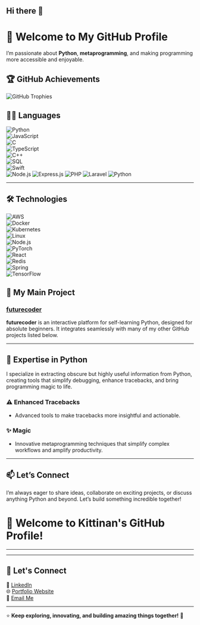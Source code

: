 ## Hi there 👋

# 🐍 Welcome to My GitHub Profile  

I’m passionate about **Python**, **metaprogramming**, and making programming more accessible and enjoyable.  

## 🏆 GitHub Achievements  
![GitHub Trophies](https://github-profile-trophy.vercel.app/?username=kittinan&theme=radical&no-frame=true&margin-w=15&margin-h=15)  

## 🧑‍💻 Languages  
![Python](https://img.shields.io/badge/Python-3776AB?style=for-the-badge&logo=python&logoColor=white)  
![JavaScript](https://img.shields.io/badge/JavaScript-F7DF1E?style=for-the-badge&logo=javascript&logoColor=black)  
![C](https://img.shields.io/badge/C-A8B9CC?style=for-the-badge&logo=c&logoColor=black)  
![TypeScript](https://img.shields.io/badge/TypeScript-3178C6?style=for-the-badge&logo=typescript&logoColor=white)  
![C++](https://img.shields.io/badge/C++-00599C?style=for-the-badge&logo=cplusplus&logoColor=white)  
![SQL](https://img.shields.io/badge/SQL-003B57?style=for-the-badge&logo=postgresql&logoColor=white)  
![Swift](https://img.shields.io/badge/Swift-F05138?style=for-the-badge&logo=swift&logoColor=white)  
![Node.js](https://img.shields.io/badge/Node.js-339933?style=for-the-badge&logo=node.js&logoColor=white) 
![Express.js](https://img.shields.io/badge/Express.js-000000?style=for-the-badge&logo=express&logoColor=white) 
![PHP](https://img.shields.io/badge/PHP-777BB4?style=for-the-badge&logo=php&logoColor=white) 
![Laravel](https://img.shields.io/badge/Laravel-FF2D20?style=for-the-badge&logo=laravel&logoColor=white) 
![Python](https://img.shields.io/badge/Python-3776AB?style=for-the-badge&logo=python&logoColor=white) 

---

## 🛠️ Technologies  
![AWS](https://img.shields.io/badge/AWS-232F3E?style=for-the-badge&logo=amazon-aws&logoColor=white)  
![Docker](https://img.shields.io/badge/Docker-2496ED?style=for-the-badge&logo=docker&logoColor=white)  
![Kubernetes](https://img.shields.io/badge/Kubernetes-326CE5?style=for-the-badge&logo=kubernetes&logoColor=white)  
![Linux](https://img.shields.io/badge/Linux-FCC624?style=for-the-badge&logo=linux&logoColor=black)  
![Node.js](https://img.shields.io/badge/Node.js-339933?style=for-the-badge&logo=node.js&logoColor=white)  
![PyTorch](https://img.shields.io/badge/PyTorch-EE4C2C?style=for-the-badge&logo=pytorch&logoColor=white)  
![React](https://img.shields.io/badge/React-61DAFB?style=for-the-badge&logo=react&logoColor=black)  
![Redis](https://img.shields.io/badge/Redis-DC382D?style=for-the-badge&logo=redis&logoColor=white)  
![Spring](https://img.shields.io/badge/Spring-6DB33F?style=for-the-badge&logo=spring&logoColor=white)  
![TensorFlow](https://img.shields.io/badge/TensorFlow-FF6F00?style=for-the-badge&logo=tensorflow&logoColor=white)  



## 🚀 My Main Project  
### [futurecoder](https://github.com/username/futurecoder)  
**futurecoder** is an interactive platform for self-learning Python, designed for absolute beginners. It integrates seamlessly with many of my other GitHub projects listed below.  

---

## 🧠 Expertise in Python  
I specialize in extracting obscure but highly useful information from Python, creating tools that simplify debugging, enhance tracebacks, and bring programming magic to life.  


### ⚠️ Enhanced Tracebacks  
- Advanced tools to make tracebacks more insightful and actionable.  

### ✨ Magic  
- Innovative metaprogramming techniques that simplify complex workflows and amplify productivity.  


---

## 📫 Let’s Connect  
I’m always eager to share ideas, collaborate on exciting projects, or discuss anything Python and beyond. Let’s build something incredible together!  


# 👋 Welcome to Kittinan's GitHub Profile!  


---


---

## 🔗 Let's Connect  
💼 [LinkedIn](https://www.linkedin.com/in/kittinan)  
🌐 [Portfolio Website](https://kittinan.com)  
📧 [Email Me](mailto:kittinan@example.com)  

---

⭐ **Keep exploring, innovating, and building amazing things together!** 🚀  



